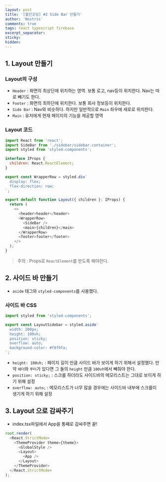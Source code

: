 ```yaml
---
layout: post
title: '[월간코딩] #2 Side Bar 만들기'
author: 'Nostrss'
comments: true
tags: react typescript firebase
excerpt_separator:
sticky:
hidden:
---
```


## 1. Layout 만들기

### Layout의 구성

- `Header` : 화면의 최상단에 위치하는 영역. 보통 로고, nav등이 위치한다. Nav는 따로 빼기도 한다.
- `Footer` : 화면의 최하단에 위치한다. 보통 회사 정보등이 위치한다.
- `Side Bar` : Nav와 비슷하다. 하지만 일반적으로 `Main` 좌우에 세로로 위치한다.
- `Main` : 유저에게 현재 페이지의 기능을 제공할 영역

### Layout 코드

```javascript
import React from 'react';
import SideBar from './sidebar/sidebar.container';
import styled from 'styled-components';

interface IProps {
  children: React.ReactElement;
}

export const WrapperRow = styled.div`
  display: flex;
  flex-direction: row;
`;

export default function Layout({ children }: IProps) {
  return (
    <>
      <header>header</header>
      <WrapperRow>
        <SideBar />
        <main>{children}</main>
      </WrapperRow>
      <footer>footer</footer>
    </>
  );
}
```

> 주의 : Props로 `ReactElement`를 받도록 해야한다.

## 2. 사이드 바 만들기

- `aside` 태그와 `styled-components`를 사용했다.

### 사이드 바 CSS

```javascript
import styled from 'styled-components';

export const LayoutSidebar = styled.aside`
  width: 200px;
  height: 100vh;
  position: sticky;
  overflow: auto;
  background-color: #f8f9fa;
`;
```

- `height: 100vh;` : 페이지 길이 만큼 사이드 바가 보이게 하기 위해서 설정했다. 만약 `헤더`와 `푸터`가 있다면 그 둘의 `height` 만큼 `100vh`에서 빼줘야 한다.
- `position: sticky;` : 스크롤 하더라도 사이드바의 메모리스트는 그대로 보이게 하기 위해 설정
- `overflow: auto;` : 메모리스트가 너무 많을 경우에는 사이드바 내부에 스크롤이 생기게 하기 위해 설정

## 3. Layout 으로 감싸주기

- index.tsx파일에서 App을 통째로 감싸주면 끝!

```javascript
root.render(
  <React.StrictMode>
    <ThemeProvider theme={theme}>
      <GlobalStyle />
      <Layout>
        <App />
      </Layout>
    </ThemeProvider>
  </React.StrictMode>
);
```
